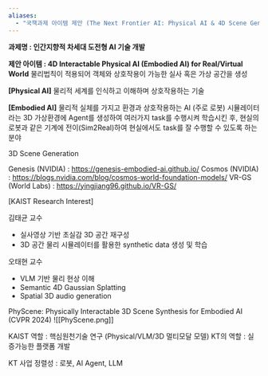```yaml
---
aliases:
  - "국책과제 아이템 제안 (The Next Frontier AI: Physical AI & 4D Scene Generation)"
---
```

**과제명 : 인간지향적 차세대 도전형 AI 기술 개발**

**제안 아이템 : 4D Interactable Physical AI (Embodied AI) for Real/Virtual World**
물리법칙이 적용되어 객체와 상호작용이 가능한 실사 혹은 가상 공간을 생성


**[Physical AI]**
물리적 세계를 인식하고 이해하며 상호작용하는 기술

**[Embodied AI]**
물리적 실체를 가지고 환경과 상호작용하는 AI (주로 로봇)
시뮬레이터라는 3D 가상환경에 Agent를 생성하여 여러가지 task를 수행시켜 학습시킨 후, 현실의 로봇과 같은 기계에 전이(Sim2Real)하여 현실에서도 task를 잘 수행할 수 있도록 하는 분야

3D Scene Generation

Genesis (NVIDIA) : https://genesis-embodied-ai.github.io/
Cosmos (NVIDIA) : https://blogs.nvidia.com/blog/cosmos-world-foundation-models/
VR-GS (World Labs) : https://yingjiang96.github.io/VR-GS/

[KAIST Research Interest]

김태균 교수
- 실사영상 기반 초실감 3D 공간 재구성
- 3D 공간 물리 시뮬레이터를 활용한 synthetic data 생성 및 학습

오태현 교수
- VLM 기반 물리 현상 이해
- Semantic 4D Gaussian Splatting
- Spatial 3D audio generation

PhyScene: Physically Interactable 3D Scene Synthesis for Embodied AI (CVPR 2024)
![[PhyScene.png]]

KAIST 역할 : 핵심원천기술 연구 (Physical/VLM/3D 멀티모달 모델)
KT의 역할 : 실증가능한 플랫폼 개발

KT 사업 정렬성 : 로봇, AI Agent, LLM